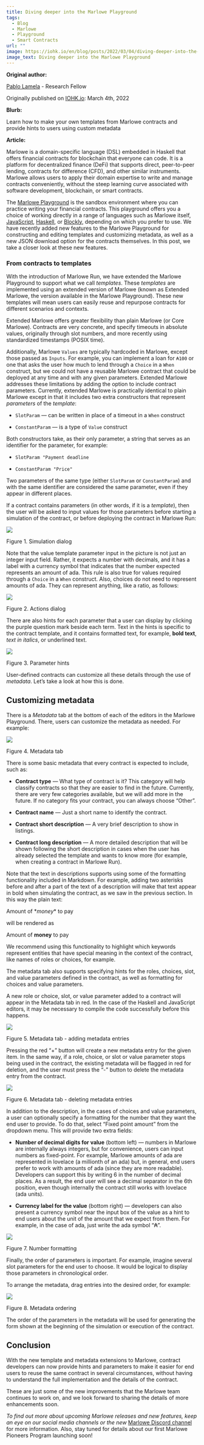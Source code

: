```yaml
---
title: Diving deeper into the Marlowe Playground
tags:
  - Blog
  - Marlowe
  - Playground
  - Smart Contracts
url: ""
image: https://iohk.io/en/blog/posts/2022/03/04/diving-deeper-into-the-marlowe-playground/
image_text: Diving deeper into the Marlowe Playground
---
```


**Original author:**

[Pablo Lamela](https://iohk.io/en/blog/authors/pablo-lamela-seijas/page-1/) - Research Fellow

Originally published on [IOHK.io](https://iohk.io/en/blog/posts/2022/03/04/diving-deeper-into-the-marlowe-playground/): March 4th, 2022

**Blurb:**

Learn how to make your own templates from Marlowe contracts and provide hints to users using custom metadata

**Article:**

Marlowe is a domain-specific language (DSL) embedded in Haskell that offers financial contracts for blockchain that everyone can code. It is a platform for decentralized finance (DeFi) that supports direct, peer-to-peer lending, contracts for difference (CFD), and other similar instruments. Marlowe allows users to apply their domain expertise to write and manage contracts conveniently, without the steep learning curve associated with software development, blockchain, or smart contracts.

The [Marlowe Playground](https://play.marlowe-finance.io/#/) is the sandbox environment where you can practice writing your financial contracts. This playground offers you a choice of working directly in a range of languages such as Marlowe itself, [JavaScript](https://play.marlowe-finance.io/doc/marlowe/tutorials/javascript-embedding.html), [Haskell](https://play.marlowe-finance.io/doc/marlowe/tutorials/embedded-marlowe.html), or [Blockly](https://play.marlowe-finance.io/doc/marlowe/tutorials/playground-blockly.html), depending on which you prefer to use. We have recently added new features to the Marlowe Playground for constructing and editing templates and customizing metadata, as well as a new JSON download option for the contracts themselves. In this post, we take a closer look at these new features.

### **From contracts to templates**

With the introduction of Marlowe Run, we have extended the Marlowe Playground to support what we call _templates_. These _templates_ are implemented using an extended version of Marlowe (known as Extended Marlowe, the version available in the Marlowe Playground). These new templates will mean users can easily reuse and repurpose contracts for different scenarios and contexts.

Extended Marlowe offers greater flexibility than plain Marlowe (or Core Marlowe). Contracts are very concrete, and specify timeouts in absolute values, originally through slot numbers, and more recently using standardized timestamps (POSIX time).

Additionally, Marlowe `Values` are typically hardcoded in Marlowe, except those passed as `Inputs`. For example, you can implement a loan for `₳100` or one that asks the user how much to lend through a `Choice` in a `When` construct, but we could not have a reusable Marlowe contract that could be deployed at any time and with any given parameters. Extended Marlowe addresses these limitations by adding the option to include contract parameters. Currently, extended Marlowe is practically identical to plain Marlowe except in that it includes two extra constructors that represent _parameters_ of the _template_:

*   `SlotParam` — can be written in place of a timeout in a `When` construct
    
*   `ConstantParam` — is a type of `Value` construct
    

Both constructors take, as their only parameter, a string that serves as an identifier for the parameter, for example:

*   `SlotParam "Payment deadline`
    
*   `ConstantParam "Price"`
    

Two parameters of the same type (either `SlotParam` or `ConstantParam`) and with the same identifier are considered the same parameter, even if they appear in different places.

If a contract contains parameters (in other words, if it is a _template_), then the user will be asked to input values for those parameters before starting a simulation of the contract, or before deploying the contract in Marlowe Run:

![](https://ucarecdn.com/545adfcf-78d7-4c59-a486-1215e6239543/)

Figure 1. Simulation dialog

Note that the value template parameter input in the picture is not just an integer input field. Rather, it expects a number with decimals, and it has a label with a currency symbol that indicates that the number expected represents an amount of ada. This rule is also true for values required through a `Choice` in a `When` construct. Also, choices do not need to represent amounts of ada. They can represent anything, like a ratio, as follows:

![](https://ucarecdn.com/78e364be-5ddc-4ff3-b53b-585aa50128aa/)

Figure 2. Actions dialog

There are also hints for each parameter that a user can display by clicking the purple question mark beside each term. Text in the hints is specific to the contract template, and it contains formatted text, for example, **bold text**, _text in italics_, or underlined text.

![](https://ucarecdn.com/e062586b-eafd-40f2-a6fd-41f579836c9b/)

Figure 3. Parameter hints

User-defined contracts can customize all these details through the use of _metadata_. Let’s take a look at how this is done.

## Customizing metadata

There is a _Metadata_ tab at the bottom of each of the editors in the Marlowe Playground. There, users can customize the metadata as needed. For example:

![](https://ucarecdn.com/b03053ab-7608-43f7-8b67-3a8bcd1d8530/)

Figure 4. Metadata tab

There is some basic metadata that every contract is expected to include, such as:

*   **Contract type** — What type of contract is it? This category will help classify contracts so that they are easier to find in the future. Currently, there are very few categories available, but we will add more in the future. If no category fits your contract, you can always choose “Other”.
    
*   **Contract name** — Just a short name to identify the contract.
    
*   **Contract short description** — A very brief description to show in listings.
    
*   **Contract long description** — A more detailed description that will be shown following the short description in cases when the user has already selected the template and wants to know more (for example, when creating a contract in Marlowe Run).
    

Note that the text in descriptions supports using some of the formatting functionality included in Markdown. For example, adding two asterisks before and after a part of the text of a description will make that text appear in bold when simulating the contract, as we saw in the previous section. In this way the plain text:

Amount of \*_money_\* to pay

will be rendered as

Amount of **money** to pay

We recommend using this functionality to highlight which keywords represent entities that have special meaning in the context of the contract, like names of roles or choices, for example.

The metadata tab also supports specifying hints for the roles, choices, slot, and value parameters defined in the contract, as well as formatting for choices and value parameters.

A new role or choice, slot, or value parameter added to a contract will appear in the Metadata tab in red. In the case of the Haskell and JavaScript editors, it may be necessary to compile the code successfully before this happens.

![](https://ucarecdn.com/51018505-5a54-4d86-ab8a-74ea7c8889f0/)

Figure 5. Metadata tab - adding metadata entries

Pressing the red “+” button will create a new metadata entry for the given item. In the same way, if a role, choice, or slot or value parameter stops being used in the contract, the existing metadata will be flagged in red for deletion, and the user must press the “-” button to delete the metadata entry from the contract.

![](https://ucarecdn.com/0ca29212-e9e0-4cc2-b087-27d36f2d0419/)

Figure 6. Metadata tab - deleting metadata entries

In addition to the description, in the cases of choices and value parameters, a user can optionally specify a formatting for the number that they want the end user to provide. To do that, select “Fixed point amount” from the dropdown menu. This will provide two extra fields:

*   **Number of decimal digits for value** (bottom left) — numbers in Marlowe are internally always integers, but for convenience, users can input numbers as fixed-point. For example, Marlowe amounts of ada are represented in lovelace (a millionth of an ada) but, in general, end users prefer to work with amounts of ada (since they are more readable). Developers can support this by writing 6 in the number of decimal places. As a result, the end user will see a decimal separator in the 6th position, even though internally the contract still works with lovelace (ada units).
    
*   **Currency label for the value** (bottom right) — developers can also present a currency symbol near the input box of the value as a hint to end users about the unit of the amount that we expect from them. For example, in the case of ada, just write the ada symbol “₳”.
    

![](https://ucarecdn.com/e542b7e8-077c-43d1-a726-9c2368487ba4/)

Figure 7. Number formatting

Finally, the order of parameters is important. For example, imagine several slot parameters for the end user to choose. It would be logical to display those parameters in chronological order.

To arrange the metadata, drag entries into the desired order, for example:

![](https://ucarecdn.com/59885e43-9739-40c5-b0b9-3d51eb09a5fd/)

Figure 8. Metadata ordering

The order of the parameters in the metadata will be used for generating the form shown at the beginning of the simulation or execution of the contract.

## Conclusion

With the new template and metadata extensions to Marlowe, contract developers can now provide hints and parameters to make it easier for end users to reuse the same contract in several circumstances, without having to understand the full implementation and the details of the contract.

These are just some of the new improvements that the Marlowe team continues to work on, and we look forward to sharing the details of more enhancements soon.

_To find out more about upcoming Marlowe releases and new features, keep an eye on our social media channels or the new_ [Marlowe Discord channel](https://discord.com/channels/826816523368005654/936295815926927390/936316494042779698) for more information. Also, stay tuned for details about our first Marlowe Pioneers Program launching soon!

